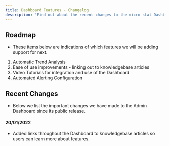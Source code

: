 ```yaml
---
title: Dashboard Features - Changelog
description: 'Find out about the recent changes to the micro stat Dashboard.'
---
```


## Roadmap
- These items below are indications of which features we will be adding support for next.
1. Automatic Trend Analysis
2. Ease of use improvements - linking out to knowledgebase articles
3. Video Tutorials for integration and use of the Dashboard
4. Automated Alerting Configuration

## Recent Changes
- Below we list the important changes we have made to the Admin Dashboard since its public release.

#### 20/01/2022
- Added links throughout the Dashboard to knowledgebase articles so users can learn more about features.
